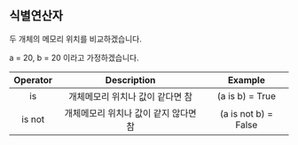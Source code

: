 ## 식별연산자

두 개체의 메모리 위치를 비교하겠습니다.

a = 20, b = 20 이라고 가정하겠습니다.

| Operator |              Description              |       Example        |
| :------: | :-----------------------------------: | :------------------: |
|    is    |   개체메모리 위치나 값이 같다면 참    |   (a is b) = True    |
|  is not  | 개체메모리 위치나 값이 같지 않다면 참 | (a is not b) = False |

